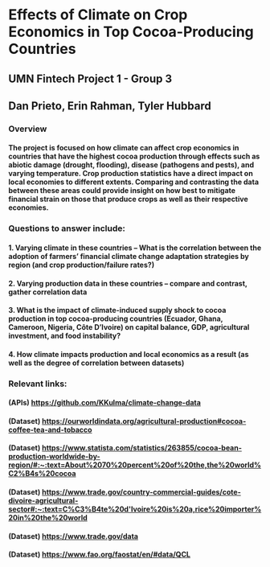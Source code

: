 # Effects of Climate on Crop Economics in Top Cocoa-Producing Countries
## UMN Fintech Project 1 - Group 3
## Dan Prieto, Erin Rahman, Tyler Hubbard

### Overview
#### The project is focused on how climate can affect crop economics in countries that have the highest cocoa production through effects such as abiotic damage (drought, flooding), disease (pathogens and pests), and varying temperature. Crop production statistics have a direct impact on local economies to different extents. Comparing and contrasting the data between these areas could provide insight on how best to mitigate financial strain on those that produce crops as well as their respective economies.

### Questions to answer include:
#### 1. Varying climate in these countries – What is the correlation between the adoption of farmers’ financial climate change adaptation strategies by region (and crop production/failure rates?)
#### 2. Varying production data in these countries – compare and contrast, gather correlation data
#### 3. What is the impact of climate-induced supply shock to cocoa production in top cocoa-producing countries (Ecuador, Ghana, Cameroon, Nigeria, Côte D’Ivoire) on capital balance, GDP, agricultural investment, and food instability?
#### 4. How climate impacts production and local economics as a result (as well as the degree of correlation between datasets)


### Relevant links:
#### (APIs) https://github.com/KKulma/climate-change-data
#### (Dataset) https://ourworldindata.org/agricultural-production#cocoa-coffee-tea-and-tobacco
#### (Dataset) https://www.statista.com/statistics/263855/cocoa-bean-production-worldwide-by-region/#:~:text=About%2070%20percent%20of%20the,the%20world%C2%B4s%20cocoa
#### (Dataset) https://www.trade.gov/country-commercial-guides/cote-divoire-agricultural-sector#:~:text=C%C3%B4te%20d'Ivoire%20is%20a,rice%20importer%20in%20the%20world
#### (Dataset) https://www.trade.gov/data
#### (Dataset) https://www.fao.org/faostat/en/#data/QCL 
